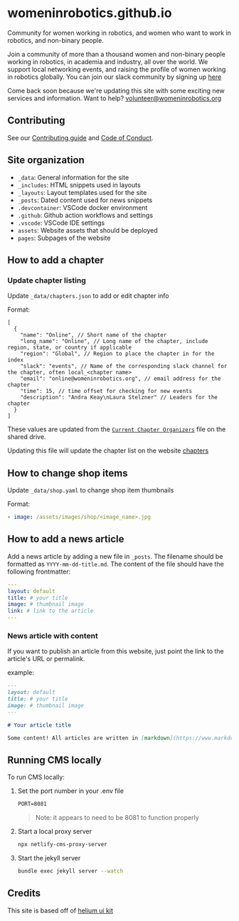 # womeninrobotics.github.io

Community for women working in robotics, and women who want to work in robotics, and non-binary people.

Join a community of more than a thousand women and non-binary people working in robotics, in academia and industry, all over the world. We support local networking events, and raising the profile of women working in robotics globally. You can join our slack community by signing up [here](https://forms.gle/RKRNpKYWA2smGW2c9)

Come back soon because we're updating this site with some exciting new services and information. Want to help? volunteer@womeninrobotics.org

## Contributing

See our [Contributing guide](CONTRIBUTING.md) and [Code of Conduct](CODE_OF_CONDUCT.md).

## Site organization

- `_data`: General information for the site
- `_includes`: HTML snippets used in layouts
- `_layouts`: Layout templates used for the site
- `_posts`: Dated content used for news snippets
- `.devcontainer`: VSCode docker environment
- `.github`: Github action workflows and settings
- `.vscode`: VSCode IDE settings
- `assets`: Website assets that should be deployed
- `pages`: Subpages of the website

## How to add a chapter

### Update chapter listing

Update `_data/chapters.json` to add or edit chapter info

Format:

```jsonc
[
  {
    "name": "Online", // Short name of the chapter
    "long_name": "Online", // Long name of the chapter, include region, state, or country if applicable
    "region": "Global", // Region to place the chapter in for the index
    "slack": "events", // Name of the corresponding slack channel for the chapter, often local_<chapter name>
    "email": "online@womeninrobotics.org", // email address for the chapter
    "time": 15, // time offset for checking for new events
    "description": "Andra Keay\nLaura Stelzner" // Leaders for the chapter
  }
]
```

These values are updated from the [`Current Chapter Organizers`](https://docs.google.com/spreadsheets/d/1Z9iAIqHjX-nGQ3G9jNqXhYdm38QD7I1HmJVSlmf_d-E/edit?usp=sharing) file on the shared drive.

Updating this file will update the chapter list on the website [chapters](https://www.womeninrobotics.org/chapters/)

## How to change shop items

Update `_data/shop.yaml` to change shop item thumbnails

Format:

```yaml
- image: /assets/images/shop/<image_name>.jpg
```

## How to add a news article

Add a news article by adding a new file in `_posts`. The filename should be formatted as `YYYY-mm-dd-title.md`. The content of the file should have the following frontmatter:

```yaml
---
layout: default
title: # your title
image: # thumbnail image
link: # link to the article
---
```

### News article with content

If you want to publish an article from this website, just point the link to the article's URL or permalink.

example:

```md
---
layout: default
title: # your title
image: # thumbnail image
---

# Your article title

Some content! All articles are written in [markdown](https://www.markdownguide.org/)
```

## Running CMS locally

To run CMS locally:

1. Set the port number in your .env file

   ```txt
   PORT=8081
   ```

   > Note: it appears to need to be 8081 to function properly

2. Start a local proxy server

   ```bash
   npx netlify-cms-proxy-server
   ```

3. Start the jekyll server

   ```bash
   bundle exec jekyll server --watch
   ```

## Credits

This site is based off of [helium ui kit](https://uideck.com/templates/category/ui-kits/)

